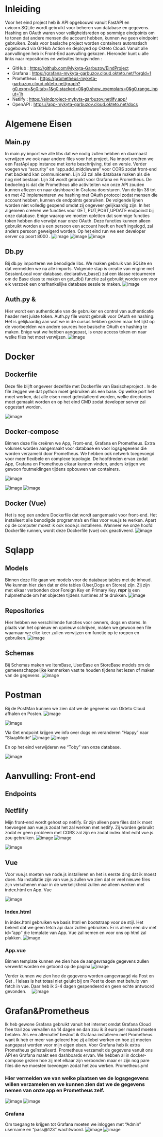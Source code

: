 # Inleiding 
Voor het eind project heb ik API opgebouwd vanuit FastAPI en uvicorn.SQLite wordt gebruikt voor beheren van database en gegevens. Hashing en OAuth waren voor veiligheidsreden op sommige eindpoints om te tonen dat andere mensen die account hebben, kunnen we geen eindpoint gebruiken. Zoals voor basische project worden containers automatisch opgebouwd via GitHub Action en deployed op Okteto Cloud. Vanuit alle aanvullingen heb ik Front-End aanvulling gekozen. 
Hieronder kunt u alle links naar repositories en websites terugvinden :
*	GitHub : https://github.com/Mykyta-Garbuzov/EindProject
*	Grafana : https://grafana-mykyta-garbuzov.cloud.okteto.net/?orgId=1
*	Prometheus : https://prometheus-mykyta-garbuzov.cloud.okteto.net/graph?g0.expr=&g0.tab=1&g0.stacked=0&g0.show_exemplars=0&g0.range_input=1h
* Netlify : https://eindproject-mykyta-garbuzov.netlify.app/
*	OpenAPI : https://app-mykyta-garbuzov.cloud.okteto.net/docs
# Algemene Eisen
## Main.py
In main.py import we alle libs dat we nodig zullen hebben en daarnaast verwijzen  we ook naar andere files voor het project. 
Na import creëren we een FastApi app instance met korte beschrijving, titel en versie. Verder voegen we “security” en “app.add_middleware” voor CORS zodat front-end met backend kan communiceren. Lijn 33 zal alle database maken als die nog niet bestaan. Lijn 34 wordt gebruikt voor Grafana en Prometheus. De bedoeling is dat die Prometheus alle activiteiten van onze API zouden kunnen aflezen en naar dashboard in Grafana doorsturen. Van de lijn 38 tot en met 42 implementeren we hashing met OAuth protocol zodat mensen die account hebben, kunnen de endpoints gebruiken. 
De volgende lijnen worden niet volledig geopend omdat zij ongeveer gelijkaardig zijn. In het algemeen creëren we functies voor GET, PUT,POST,UPDATE endpoinst bij onze database. Enige waarop we moeten opletten dat sommige functies token hebben die verwijst naar onze OAuth. Deze functies kunnen alleen gebruikt worden als een persoon een account heeft en heeft ingelogd, zal anders persoon geweigerd worden. 
Op het eind run we een developer server op poort 8000 .
![image](https://user-images.githubusercontent.com/71609618/211378447-2842925d-d7ab-47c3-9b92-d6d908a5661e.png)
![image](https://user-images.githubusercontent.com/71609618/211378492-7dc1766d-e357-48b4-8b34-26aa5f173b0c.png)
![image](https://user-images.githubusercontent.com/71609618/211378500-48658c1b-572c-44d1-9427-7c35d12dd790.png)

 
 
 
## Db.py
Bij db.py importeren we benodigde libs. We maken gebruik van SQLite en dat vermelden we na alle imports. Volgende stap is creatie van engine met SessionLocal voor database. declarative_base() zal een klasse retourneren om de Base class te maken en get_db() functie zal gebruikt worden om voor elk verzoek een onafhankelijke database sessie te maken.
 ![image](https://user-images.githubusercontent.com/71609618/211378520-e88ce257-ebf1-4fe8-80b4-6f520524907f.png)

## Auth.py & 
Hier wordt een authenticatie van de gebruiker en control van authenticatie header met juiste token. Auth.py file wordt gebruik voor OAuth en hashing. Het is gelijkaardig aan wat we in de cursus hebben gezien maar het lijkt op de voorbeelden van andere sources hoe basische OAuth en hashing te maken. Enige wat we hebben aangepast, is onze access token en naar welke files het moet verwijzen. 
 ![image](https://user-images.githubusercontent.com/71609618/211378540-9bb9ff7b-ed6a-47b4-9dec-70b6abf27f15.png)

# Docker
## Dockerfile
Deze file blijft ongeveer dezelfde met Dockerfile van Basischeproject . In de file zeggen we dat python moet gebruiken als een base. Op welke port het moet werken, dat alle eisen moet geïnstalleerd worden, welke directories moet gemaakt worden en op het eind CMD zodat developer server zal opgestart worden. 

![image](https://user-images.githubusercontent.com/71609618/211378571-a7fcf447-16a2-4f7b-993c-b92c30628729.png)


## Docker-compose 
Binnen deze file creëren we App, Front-end, Grafana en Prometheus. Extra volumes worden aangemaakt voor database en voor logsgegevens die worden verzameld door Prometheus. We hebben ook netwerk toegevoegd voor meer flexibele en complexe topologie. De hoofdreden ervan zodat App, Grafana en Prometheus elkaar kunnen vinden, anders krijgen we gewoon foutmeldingen tijdens opbouwen van containers.

![image](https://user-images.githubusercontent.com/71609618/211378594-7eb0620d-c099-420c-9fc9-4eee95550e70.png)


![image](https://user-images.githubusercontent.com/71609618/211378607-27e32457-02f4-4580-be18-cb91a62cae67.png)
![image](https://user-images.githubusercontent.com/71609618/211378631-c625b78b-e6bb-40b7-9653-f743175e832d.png)

 
 
## Docker (Vue)
Het is nog een andere Dockerfile dat wordt aangemaakt voor front-end. Het installeert alle benodigde programma’s en files voor vue.js te werken. Apart op de computer moest ik ook node.js installeren. Wanneer we onze hoofd Dockerfile runnen, wordt deze Dockerfile (vue) ook geactiveerd.
 ![image](https://user-images.githubusercontent.com/71609618/211378637-2fe7afca-418c-4757-8fb2-53873ece165b.png)

# Sqlapp
## Models
Binnen deze file gaan we models voor de database tables met de inhoud. We kunnen hier zien dat er drie tables (User,Dogs en Stores) zijn. Zij zijn met elkaar verbonden door Foreign Key en Primary Key.
__repr__ is een hulpmethode om het objecten tijdens runtimes af te drukken. 
 ![image](https://user-images.githubusercontent.com/71609618/211378705-a2102aeb-2e30-4128-b00d-8d9287d502d1.png)

## Repositories
Hier hebben we verschillende functies voor owners, dogs en stores. In plaats van het opnieuw en opnieuw schrijven, maken we gewoon een file waarnaar we elke keer zullen verwijzen om functie op te roepen en gebruiken. 
 ![image](https://user-images.githubusercontent.com/71609618/211378723-101b1286-8175-4dc9-a981-761baf8c918e.png)

## Schemas 
Bij Schemas maken we ItemBase, UserBase en StoreBase models om de gemeenschappelijke kenmerken vast te houden tijdens het lezen of maken van de gegevens. 
 ![image](https://user-images.githubusercontent.com/71609618/211378739-a9982d54-c243-403b-9471-94bbbd6c758f.png)

# Postman
Bij de PostMan kunnen we zien dat we de gegevens van Okteto Cloud afhalen en Posten.
![image](https://user-images.githubusercontent.com/71609618/211378853-f377d2b3-03df-4218-ac0d-bdfd36886385.png)

 ![image](https://user-images.githubusercontent.com/71609618/211378754-6aea35cc-10e2-406e-a9c4-be2c3a16e4d8.png)

Via Get endpoint krijgen we info over dogs en veranderen “Happy” naar “SlaapMode”
 ![image](https://user-images.githubusercontent.com/71609618/211378780-54a6480a-5d2e-4b28-a7f4-70723a9ca822.png)
![image](https://user-images.githubusercontent.com/71609618/211378792-1ab50d1b-0cf4-43c7-b546-2c2f07e21b91.png)

 
En op het eind verwijderen we “Toby” van onze database.
 
 ![image](https://user-images.githubusercontent.com/71609618/211378809-9cf1e6fd-f00c-481c-b4db-19988376549d.png)

# Aanvulling: Front-end
## Endpoints
## Netflify
Mijn front-end wordt gehost op netlify. Er zijn alleen pare files dat ik moet toevoegen aan vue.js zodat het zal werken met netlify. Zij worden gebruikt zodat er geen probleem met CORS zal zijn en zodat index.html echt vue.js zou gebruiken.
  ![image](https://user-images.githubusercontent.com/71609618/211378906-6db0a19b-e9e4-4e78-961b-5a03e8203cf5.png)
![image](https://user-images.githubusercontent.com/71609618/211378916-406253a2-8ab4-4f84-bd28-47366e343f81.png)

 ![image](https://user-images.githubusercontent.com/71609618/211378945-29ad72db-2b98-49ad-acc4-4677dbaafaa2.png)

## Vue
Voor vue.js moeten we node.js installeren en het is eerste ding dat ik moest doen. Na installatie zijn van vue.js zullen we zien dat er veel nieuwe files zijn verschenen maar in de werkelijkheid zullen we alleen werken met index.html en App. Vue

![image](https://user-images.githubusercontent.com/71609618/211378955-5d96d4e3-fb57-44b4-947f-fd519e6057b7.png)

 
### Index.html
In index.html gebruiken we basis html en bootstraap voor de stijl.  Het bekent dat we geen fetch api daar zullen gebruiken. Er is alleen een div met id=”app” die template van App. Vue zal nemen en voor ons op html zal plakken.
![image](https://user-images.githubusercontent.com/71609618/211378992-23678a96-bcc8-477f-a995-1014c0c856ad.png)

 
### App.vue
Binnen template kunnen we zien hoe de aangevraagde gegevens zullen verwerkt worden en getoond op de pagina
  ![image](https://user-images.githubusercontent.com/71609618/211379008-d1518bce-ce99-45e2-baa6-b63ce5874c17.png)

Verder kunnen we zien hoe de gegevens worden aangevraagd via Post en Get . Helaas is het totaal niet gelukt bij om Post te doen met behulp van fetch in vue. Daar heb ik 3-4 dagen gespendeerd en geen echte antwoord gevonden. 
   ![image](https://user-images.githubusercontent.com/71609618/211379040-062d41ad-e742-4c6a-b337-d6c7c4533ae3.png)


# Grafan&Prometheus
Ik heb gewone Grafana gebruikt vanuit het internet omdat Grafana Cloud free trail zou vervallen na 14 dagen en dan zou ik 8 euro per maand moeten betalen. Als een alternatief besloot ik Grafana installeren met Prometheus want ik heb er meer van geleerd hoe zij allebei werken en hoe zij moeten aangepast worden voor mijn eigen eisen.
Voor Grafana heb ik extra Prometheus geïnstalleerd. Prometheus verzamelt de gegevens vanuit ons API en Grafana maakt een dashboards ervan. We hebben al in docker-compose gezien hoe zij met elkaar zijn verbonden maar er zijn nog pare files die we moesten toevoegen zodat het zou werken. 
Prometheus.yml
### Hier vermelden we van welke plaatsen we de logsgegevens willen verzamelen en we kunnen zien dat we de gegevens nemen van onze app en Prometheus zelf.
  ![image](https://user-images.githubusercontent.com/71609618/211379071-56d3e7f9-ee6e-4209-af50-f4282d968377.png)
![image](https://user-images.githubusercontent.com/71609618/211379102-c1b59264-21c4-44f0-8bc1-03e7a6204e45.png)

### Grafana
Om toegang te krijgen tot Grafana moeten we inloggen met “Admin” username en “pass@123” wachtwoord.
  ![image](https://user-images.githubusercontent.com/71609618/211379136-d0e43201-9bd3-45c8-b478-d50273d8b8b0.png)
![image](https://user-images.githubusercontent.com/71609618/211379146-27051837-141d-4c58-abc6-3dcfda38993c.png)


